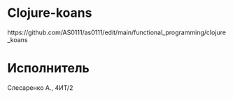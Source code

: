<h1>Clojure-koans</h1>
https://github.com/AS0111/as0111/edit/main/functional_programming/clojure_koans
<h1>Исполнитель</h1>
Слесаренко А., 4ИТ/2

